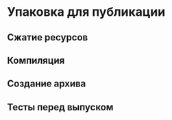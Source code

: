 # Упаковка для публикации

## Сжатие ресурсов

## Компиляция

## Создание архива

## Тесты перед выпуском
